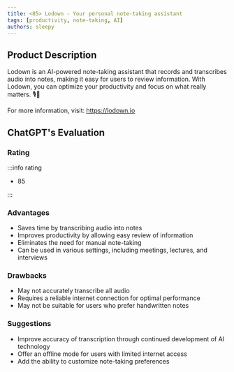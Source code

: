 ```yaml
---
title: <85> Lodown - Your personal note-taking assistant
tags: [productivity, note-taking, AI]
authors: sleepy
---
```


## Product Description

Lodown is an AI-powered note-taking assistant that records and transcribes audio into notes, making it easy for users to review information. With Lodown, you can optimize your productivity and focus on what really matters. 🎙️📝

For more information, visit: https://lodown.io

## ChatGPT's Evaluation

### Rating

:::info rating

- 85

:::

### Advantages

- Saves time by transcribing audio into notes
- Improves productivity by allowing easy review of information
- Eliminates the need for manual note-taking
- Can be used in various settings, including meetings, lectures, and interviews


### Drawbacks

- May not accurately transcribe all audio
- Requires a reliable internet connection for optimal performance
- May not be suitable for users who prefer handwritten notes

### Suggestions

- Improve accuracy of transcription through continued development of AI technology
- Offer an offline mode for users with limited internet access
- Add the ability to customize note-taking preferences